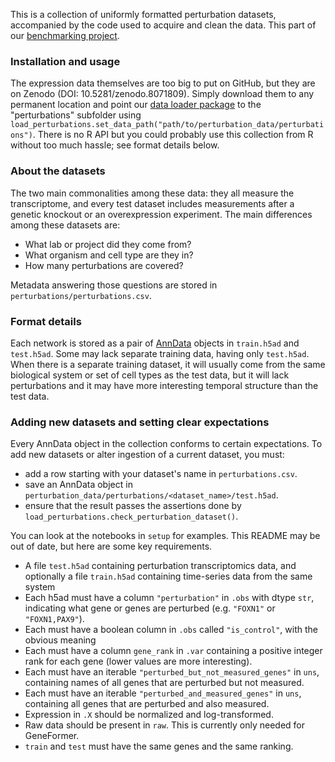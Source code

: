 
This is a collection of uniformly formatted perturbation datasets, accompanied by the code used to acquire and clean the data. This part of our [benchmarking project](https://github.com/ekernf01/perturbation_benchmarking).

### Installation and usage

The expression data themselves are too big to put on GitHub, but they are on Zenodo (DOI: 10.5281/zenodo.8071809). Simply download them to any permanent location and point our [data loader package](https://github.com/ekernf01/load_perturbations) to the "perturbations" subfolder using `load_perturbations.set_data_path("path/to/perturbation_data/perturbations")`. There is no R API but you could probably use this collection from R without too much hassle; see format details below.

### About the datasets 

The two main commonalities among these data: they all measure the transcriptome, and every test dataset includes measurements after a genetic knockout or an overexpression experiment. The main differences among these datasets are:

- What lab or project did they come from?
- What organism and cell type are they in?
- How many perturbations are covered?

Metadata answering those questions are stored in `perturbations/perturbations.csv`. 

### Format details 

Each network is stored as a pair of [AnnData](https://anndata.readthedocs.io/en/latest/index.html) objects in `train.h5ad` and `test.h5ad`. Some may lack separate training data, having only `test.h5ad`. When there is a separate training dataset, it will usually come from the same biological system or set of cell types as the test data, but it will lack perturbations and it may have more interesting temporal structure than the test data. 

### Adding new datasets and setting clear expectations

Every AnnData object in the collection conforms to certain expectations. To add new datasets or alter ingestion of a current dataset, you must:

- add a row starting with your dataset's name in `perturbations.csv`.
- save an AnnData object in `perturbation_data/perturbations/<dataset_name>/test.h5ad`.
- ensure that the result passes the assertions done by `load_perturbations.check_perturbation_dataset()`.

You can look at the notebooks in `setup` for examples. This README may be out of date, but here are some key requirements.

- A file `test.h5ad` containing perturbation transcriptomics data, and optionally a file `train.h5ad` containing time-series data from the same system
- Each h5ad must have a column `"perturbation"` in `.obs` with dtype `str`, indicating what gene or genes are perturbed (e.g. `"FOXN1"` or `"FOXN1,PAX9"`).
- Each must have a boolean column in `.obs` called `"is_control"`, with the obvious meaning
- Each must have a column `gene_rank` in `.var` containing a positive integer rank for each gene (lower values are more interesting). 
- Each must have an iterable `"perturbed_but_not_measured_genes"` in `uns`, containing names of all genes that are perturbed but not measured.
- Each must have an iterable `"perturbed_and_measured_genes"` in `uns`, containing all genes that are perturbed and also measured.
- Expression in `.X` should be normalized and log-transformed. 
- Raw data should be present in `raw`. This is currently only needed for GeneFormer.
- `train` and `test` must have the same genes and the same ranking.
 
